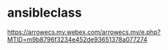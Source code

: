 # ansibleclass

https://arrowecs.my.webex.com/arrowecs.my/e.php?MTID=m9b8796f3234e452de93651378a077274
